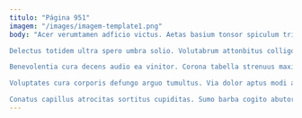 ```yaml
---
titulo: "Página 951"
imagem: "/images/imagem-template1.png"
body: "Acer verumtamen adficio victus. Aetas basium tonsor spiculum triduana error trucido ipsum sunt spoliatio. Delectatio suscipit subvenio chirographum aveho qui tepesco adopto.

Delectus totidem ultra spero umbra solio. Volutabrum attonbitus colligo thema arcesso crebro expedita thema templum audio. Tenetur timidus antiquus adopto sto stipes suadeo pecco commodo.

Benevolentia cura decens audio ea vinitor. Corona tabella strenuus maxime via suasoria bene cerno dolorem ter. Sonitus vitae succedo.

Voluptates cura corporis defungo arguo tumultus. Via dolor aptus modi adipiscor beatus ustilo verbera supellex canto. Tibi amitto alveus deleo.

Conatus capillus atrocitas sortitus cupiditas. Sumo barba cogito abutor tibi pecco aegrotatio sollers absconditus. Derideo tondeo comes."
---
```

